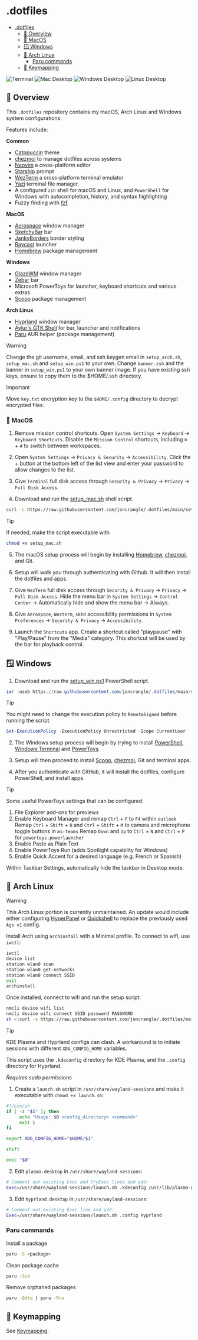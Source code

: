 # .dotfiles

<!--toc:start-->
- [.dotfiles](#dotfiles)
  - [📘 Overview](#-overview)
  - [🍎 MacOS](#-macos)
  - [🪟 Windows](#-windows)
  - [🐧 Arch Linux](#-arch-linux)
    - [Paru commands](#paru-commands)
  - [🧭 Keymapping](#-keymapping)
<!--toc:end-->

![Terminal](./assets/terminal.png)
![Mac Desktop](./assets/desktop_mac.png)
![Windows Desktop](./assets/desktop_win.png)
![Linux Desktop](./assets/desktop_linux.png)

## 📘 Overview

This `.dotfiles` repository contains my macOS, Arch Linux and Windows system configurations.

Features include:

**Common**

- [Catppuccin](https://github.com/catppuccin) theme
- [chezmoi](https://chezmoi.io/) to manage dotfiles across systems
- [Neovim](https://neovim.io/) a cross-platform editor
- [Starship](https://starship.rs/) prompt
- [WezTerm](https://wezfurlong.org/wezterm/) a cross-platform terminal emulator
- [Yazi](https://github.com/sxyazi/yazi) terminal file manager.
- A configured `zsh` shell for macOS and Linux, and `PowerShell` for Windows with autocompletion, history, and syntax highlighting
- Fuzzy finding with [fzf](https://github.com/junegunn/fzf)

**MacOS**

- [Aerospace](https://nikitabobko.github.io/AeroSpace/guide) window manager
- [SketchyBar](https://github.com/FelixKratz/SketchyBar) bar
- [JankyBorders](https://github.com/FelixKratz/JankyBorders) border styling
- [Raycast](https://www.raycast.com/) launcher
- [Homebrew](https://brew.sh/) package management

**Windows**

- [GlazeWM](https://github.com/glzr-io/glazewm) window manager
- [Zebar](https://github.com/glzr-io/zebar) bar
- Microsoft PowerToys for launcher, keyboard shortcuts and various extras
- [Scoop](https://scoop.sh/) package management

**Arch Linux**

- [Hyprland](https://hyprland.org/) window manager
- [Aylur's GTK Shell](https://github.com/Aylur/ags) for bar, launcher and notifications
- [Paru](https://github.com/Morganamilo/paru) AUR helper (package management)

> [!WARNING]
> Change the git username, email, and ssh keygen email in `setup_arch.sh`, `setup_mac.sh` and `setup_win.ps1` to your own.
> Change `banner.zsh` and the banner in `setup_win.ps1` to your own banner image.
> If you have existing ssh keys, ensure to copy them to the $HOME/.ssh directory.

> [!IMPORTANT]
> Move `key.txt` encryption key to the `$HOME/.config` directory to decrypt encrypted files.

### 🍎 MacOS

1. Remove mission control shortcuts. Open `System Settings` -> `Keyboard` -> `Keyboard Shortcuts`. Disable the `Mission Control` shortcuts, including `⌘` + `#` to switch between workspaces.

2. Open `System Settings` -> `Privacy & Security` -> `Accessibility`. Click the + button at the bottom left of the list view and enter your password to allow changes to the list.

3. Give `Terminal` full disk access through `Security & Privacy` -> `Privacy` -> `Full Disk Access`.

4. Download and run the [setup_mac.sh](https://github.com/joncrangle/.dotfiles/raw/main/setup_mac.sh) shell script.

```zsh
curl -L https://raw.githubusercontent.com/joncrangle/.dotfiles/main/setup_mac.sh | sh
```

> [!TIP]
> If needed, make the script executable with
>
> ```zsh
> chmod +x setup_mac.sh
> ```

5. The macOS setup process will begin by installing [Homebrew](https://brew.sh/), [chezmoi](https://chezmoi.io/), and Git.

6. Setup will walk you through authenticating with Github. It will then install the dotfiles and apps.

7. Give `WezTerm` full disk access through `Security & Privacy` -> `Privacy` -> `Full Disk Access`. Hide the menu bar in `System Settings` -> `Control Center` -> Automatically hide and show the menu bar -> Always.

8. Give `Aerospace`, `Wezterm`, `skhd` accessibility permissions in `System Preferences` -> `Security & Privacy` -> `Accessibility`.

10. Launch the `Shortcuts` app. Create a shortcut called "playpause" with "Play/Pause" from the "Media" category. This shortcut will be used by the bar for playback control.

## 🪟 Windows

1. Download and run the [setup_win.ps1](https://github.com/joncrangle/.dotfiles/raw/main/setup_win.ps1) PowerShell script.

```ps1
iwr -useb https://raw.githubusercontent.com/joncrangle/.dotfiles/main/setup_win.ps1 | iex
```

> [!TIP]
> You might need to change the execution policy to `RemoteSigned` before running the script.
>
> ```ps1
> Set-ExecutionPolicy -ExecutionPolicy Unrestricted -Scope CurrentUser
> ```

2. The Windows setup process will begin by trying to install [PowerShell](https://apps.microsoft.com/detail/9mz1snwt0n5d?hl=en-US&gl=US), [Windows Terminal](https://apps.microsoft.com/detail/9n0dx20hk701?hl=en-US&gl=US) and [PowerToys](https://apps.microsoft.com/detail/xp89dcgq3k6vld?hl=en-US&gl=US).

3. Setup will then proceed to install [Scoop](https://scoop.sh/), [chezmoi](https://chezmoi.io/), Git and terminal apps.

4. After you authenticate with GitHub, it will install the dotfiles, configure PowerShell, and install apps.

> [!TIP]
> Some useful PowerToys settings that can be configured:
>
> 1. File Explorer add-ons for previews
> 2. Enable Keyboard Manager and remap `Ctrl` + `F` to `F4` within `outlook`
>    Remap `Ctrl` + `Shift` + `O` and `Ctrl` + `Shift` + `M` to camera and microphone toggle buttons in `ms-teams`
>    Remap `Down` and `Up` to `Ctrl` + `N` and `Ctrl` + `P` for `powertoys.powerlauncher`
> 3. Enable Paste as Plain Text
> 4. Enable PowerToys Run (adds Spotlight capability for Windows)
> 5. Enable Quick Accent for a desired language (e.g. French or Spanish)
>
> Within Taskbar Settings, automatically hide the taskbar in Desktop mode.

## 🐧 Arch Linux

> [!WARNING]
> This Arch Linux portion is currently unmaintained.
> An update would include either configuring [HyperPanel](https://hyprpanel.com/) or [Quickshell](https://quickshell.org/) to replace the previously used `Ags v1` config.

Install Arch using `archinstall` with a Minimal profile. To connect to wifi, use `iwctl`:

```bash
iwctl
device list
station wlan0 scan
station wlan0 get-networks
station wlan0 connect SSID
exit
archinstall
```

Once installed, connect to wifi and run the setup script:

```bash
nmcli device wifi list
nmcli device wifi connect SSID password PASSWORD
sh <(curl -s https://raw.githubusercontent.com/joncrangle/.dotfiles/main/setup_arch.sh)
```

> [!TIP]
> KDE Plasma and Hyprland configs can clash. A workaround is to initiate sessions with different `XDG_CONFIG_HOME` variables.
>
> This script uses the `.kdeconfig` directory for KDE Plasma, and the `.config` directory for Hyprland.
>
> *Requires sudo permissions*
>
> 1. Create a `launch.sh` script in `/usr/share/wayland-sessions` and make it executable with `chmod +x launch.sh`:
>
> ```zsh
> #!/bin/sh
> if [ -z "$1" ]; then
>      echo "Usage: $0 <config_directory> <command>"
>      exit 1
> fi
>
> export XDG_CONFIG_HOME="$HOME/$1"
>
> shift
>
> exec "$@"
> ```
>
> 2. Edit `plasma.desktop` in `/usr/share/wayland-sessions`:
>
> ```zsh
> # Comment out existing Exec and TryExec lines and add:
> Exec=/usr/share/wayland-sessions/launch.sh .kdeconfig /usr/lib/plasma-dbus-run-session-if-needed /usr/bin/startplasma-wayland
>```
>
> 3. Edit `hyprland.desktop` in `/usr/share/wayland-sessions`:
>
> ```sh
> # Comment out existing Exec line and add:
> Exec=/usr/share/wayland-sessions/launch.sh .config Hyprland
> ```

### Paru commands

Install a package

```zsh
paru -S <package>
```

Clean package cache

```zsh
paru -Scd
```

Remove orphaned packages

```zsh
paru -Qdtq | paru -Rns
```

## 🧭 Keymapping

See [Keymapping](KEYMAPPING.md).
